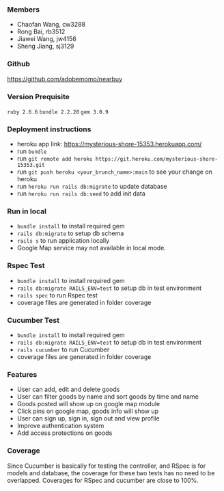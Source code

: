 ### Members
  - Chaofan Wang, cw3288
  - Rong Bai, rb3512
  - Jiawei Wang, jw4156
  - Sheng Jiang, sj3129

### Github
  https://github.com/adobemomo/nearbuy

### Version Prequisite
  `ruby 2.6.6`
  `bundle 2.2.28`
  `gem 3.0.9`
### Deployment instructions
  - heroku app link: https://mysterious-shore-15353.herokuapp.com/
  - run `bundle`
  - run `git remote add heroku https://git.heroku.com/mysterious-shore-15353.git`
  - run `git push heroku <your_brunch_name>:main` to see your change on heroku
  - run `heroku run rails db:migrate` to update database
  - run `heroku run rails db:seed` to add init data

### Run in local
  - `bundle install` to install required gem
  - `rails db:migrate` to setup db schema
  - `rails s` to run application locally
  - Google Map service may not available in local mode.

### Rspec Test
  - `bundle install` to install required gem
  - `rails db:migrate RAILS_ENV=test` to setup db in test environment
  - `rails spec` to run Rspec test
  - coverage files are generated in folder coverage

### Cucumber Test
  - `bundle install` to install required gem
  - `rails db:migrate RAILS_ENV=test` to setup db in test environment
  - `rails cucumber` to run Cucumber
  - coverage files are generated in folder coverage

### Features
  - User can add, edit and delete goods
  - User can filter goods by name and sort goods by time and name
  - Goods posted will show up on google map module
  - Click pins on google map, goods info will show up
  - User can sign up, sign in, sign out and view profile
  - Improve authentication system
  - Add access protections on goods

### Coverage
  Since Cucumber is basically for testing the controller, and RSpec is for models and database, the coverage for these two tests has no need to be overlapped.
  Coverages for RSpec and cucumber are close to 100%.
